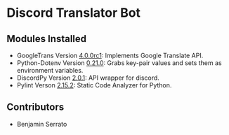 # Discord Translator Bot

## Modules Installed

- GoogleTrans Version [4.0.0rc1](https://pypi.org/project/googletrans/4.0.0rc1/): Implements Google Translate API.
- Python-Dotenv Version [0.21.0](https://pypi.org/project/python-dotenv/0.21.0/): Grabs key-pair values and sets them as environment variables.
- DiscordPy Version [2.0.1](https://pypi.org/project/discord.py/2.0.1/): API wrapper for discord.
- Pylint Verson [2.15.2](https://pypi.org/project/pylint/2.15.2/): Static Code Analyzer for Python.

## Contributors
- Benjamin Serrato
